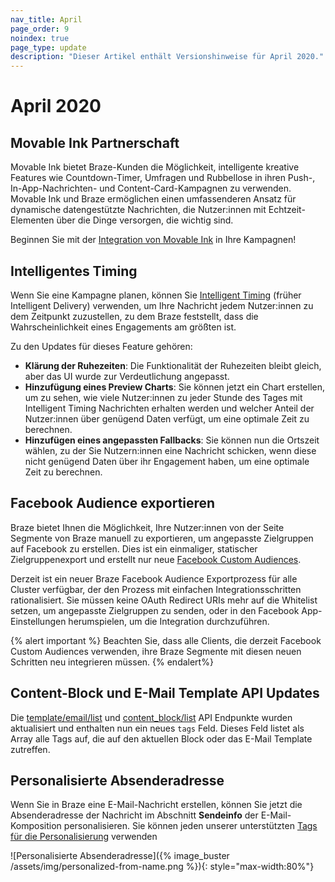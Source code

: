 ```yaml
---
nav_title: April
page_order: 9
noindex: true
page_type: update
description: "Dieser Artikel enthält Versionshinweise für April 2020."
---
```

# April 2020

## Movable Ink Partnerschaft

Movable Ink bietet Braze-Kunden die Möglichkeit, intelligente kreative Features wie Countdown-Timer, Umfragen und Rubbellose in ihren Push-, In-App-Nachrichten- und Content-Card-Kampagnen zu verwenden. Movable Ink und Braze ermöglichen einen umfassenderen Ansatz für dynamische datengestützte Nachrichten, die Nutzer:innen mit Echtzeit-Elementen über die Dinge versorgen, die wichtig sind.

Beginnen Sie mit der [Integration von Movable Ink]({{site.baseurl}}/partners/message_personalization/dynamic_content/visual_and_interactive_content/movable_ink/) in Ihre Kampagnen!

## Intelligentes Timing

Wenn Sie eine Kampagne planen, können Sie [Intelligent Timing]({{site.baseurl}}/user_guide/brazeai/intelligence/intelligent_timing/) (früher Intelligent Delivery) verwenden, um Ihre Nachricht jedem Nutzer:innen zu dem Zeitpunkt zuzustellen, zu dem Braze feststellt, dass die Wahrscheinlichkeit eines Engagements am größten ist.

Zu den Updates für dieses Feature gehören:
- **Klärung der Ruhezeiten**: Die Funktionalität der Ruhezeiten bleibt gleich, aber das UI wurde zur Verdeutlichung angepasst.
- **Hinzufügung eines Preview Charts**: Sie können jetzt ein Chart erstellen, um zu sehen, wie viele Nutzer:innen zu jeder Stunde des Tages mit Intelligent Timing Nachrichten erhalten werden und welcher Anteil der Nutzer:innen über genügend Daten verfügt, um eine optimale Zeit zu berechnen.
- **Hinzufügen eines angepassten Fallbacks**: Sie können nun die Ortszeit wählen, zu der Sie Nutzern:innen eine Nachricht schicken, wenn diese nicht genügend Daten über ihr Engagement haben, um eine optimale Zeit zu berechnen.

## Facebook Audience exportieren

Braze bietet Ihnen die Möglichkeit, Ihre Nutzer:innen von der Seite Segmente von Braze manuell zu exportieren, um angepasste Zielgruppen auf Facebook zu erstellen. Dies ist ein einmaliger, statischer Zielgruppenexport und erstellt nur neue [Facebook Custom Audiences]({{site.baseurl}}/partners/facebook/).

Derzeit ist ein neuer Braze Facebook Audience Exportprozess für alle Cluster verfügbar, der den Prozess mit einfachen Integrationsschritten rationalisiert. Sie müssen keine OAuth Redirect URIs mehr auf die Whitelist setzen, um angepasste Zielgruppen zu senden, oder in den Facebook App-Einstellungen herumspielen, um die Integration durchzuführen.

{% alert important %}
Beachten Sie, dass alle Clients, die derzeit Facebook Custom Audiences verwenden, ihre Braze Segmente mit diesen neuen Schritten neu integrieren müssen.
{% endalert%}


## Content-Block und E-Mail Template API Updates

Die [template/email/list]({{site.baseurl}}/api/endpoints/templates/email_templates/get_list_email_templates/) und [content_block/list]({{site.baseurl}}/api/endpoints/templates/content_blocks_templates/get_list_email_content_blocks/) API Endpunkte wurden aktualisiert und enthalten nun ein neues `tags` Feld. Dieses Feld listet als Array alle Tags auf, die auf den aktuellen Block oder das E-Mail Template zutreffen.

## Personalisierte Absenderadresse

Wenn Sie in Braze eine E-Mail-Nachricht erstellen, können Sie jetzt die Absenderadresse der Nachricht im Abschnitt **Sendeinfo** der E-Mail-Komposition personalisieren. Sie können jeden unserer unterstützten [Tags für die Personalisierung]({{site.baseurl}}/user_guide/personalization_and_dynamic_content/liquid/supported_personalization_tags/) verwenden

![Personalisierte Absenderadresse]({% image_buster /assets/img/personalized-from-name.png %}){: style="max-width:80%"}

